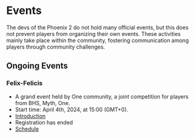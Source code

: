 # Events

The devs of the Phoenix 2 do not hold many official events, but this does not prevent players from organizing their own events. These activities mainly take place within the community, fostering communication among players through community challenges.

## Ongoing Events

### Felix-Felicis

- A grand event held by One community, a joint competition for players from BHS, Myth, One.
- Start time: April 4th, 2024, at 15:00 (GMT+0).
- [Introduction](Felix-Felicis.md)
- Registration has ended
- [Schedule](Schedule.md)